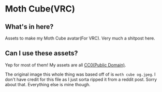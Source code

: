 # Moth Cube(VRC)

## What's in here?

Assets to make my Moth Cube avatar(For VRC). Very much a shitpost here.

## Can I use these assets?

Yep for most of them! My assets are all [CC0(Public Domain)](https://creativecommons.org/publicdomain/zero/1.0/).

The original image this whole thing was based off of is `moth cube og.jpeg`. I don't have credit for this file as I just sorta ripped it from a reddit post. Sorry about that. Everything else is mine though.

